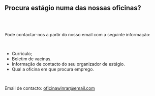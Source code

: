 ## Procura estágio numa das nossas oficinas?

<br />
<br />

Pode contactar-nos a partir do nosso email com a seguinte informação:

<br />

+ Curriculo;
+ Boletim de vacinas.
+ Informação de contacto do seu organizador de estágio.
+ Qual a oficina em que procura emprego.

<br />

Email de contacto: oficinawinrar@email.com